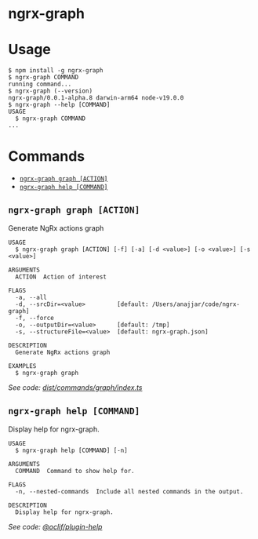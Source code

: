 # ngrx-graph

  # Usage

  <!-- usage -->
```sh-session
$ npm install -g ngrx-graph
$ ngrx-graph COMMAND
running command...
$ ngrx-graph (--version)
ngrx-graph/0.0.1-alpha.8 darwin-arm64 node-v19.0.0
$ ngrx-graph --help [COMMAND]
USAGE
  $ ngrx-graph COMMAND
...
```
<!-- usagestop -->

  # Commands

  <!-- commands -->
* [`ngrx-graph graph [ACTION]`](#ngrx-graph-graph-action)
* [`ngrx-graph help [COMMAND]`](#ngrx-graph-help-command)

## `ngrx-graph graph [ACTION]`

Generate NgRx actions graph

```
USAGE
  $ ngrx-graph graph [ACTION] [-f] [-a] [-d <value>] [-o <value>] [-s <value>]

ARGUMENTS
  ACTION  Action of interest

FLAGS
  -a, --all
  -d, --srcDir=<value>         [default: /Users/anajjar/code/ngrx-graph]
  -f, --force
  -o, --outputDir=<value>      [default: /tmp]
  -s, --structureFile=<value>  [default: ngrx-graph.json]

DESCRIPTION
  Generate NgRx actions graph

EXAMPLES
  $ ngrx-graph graph
```

_See code: [dist/commands/graph/index.ts](https://github.com/ammarnajjar/ngrx-graph/blob/v0.0.1-alpha.8/dist/commands/graph/index.ts)_

## `ngrx-graph help [COMMAND]`

Display help for ngrx-graph.

```
USAGE
  $ ngrx-graph help [COMMAND] [-n]

ARGUMENTS
  COMMAND  Command to show help for.

FLAGS
  -n, --nested-commands  Include all nested commands in the output.

DESCRIPTION
  Display help for ngrx-graph.
```

_See code: [@oclif/plugin-help](https://github.com/oclif/plugin-help/blob/v5.1.18/src/commands/help.ts)_
<!-- commandsstop -->
